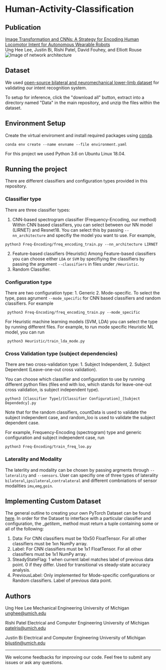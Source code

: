 # Human-Activity-Classification

## Publication
[Image Transformation and CNNs: A Strategy for Encoding Human Locomotor Intent for Autonomous Wearable Robots](https://ieeexplore.ieee.org/abstract/document/9134897)\
Ung Hee Lee, Justin Bi, Rishi Patel, David Fouhey, and Elliott Rouse
![Image of network architecture](https://ieeexplore.ieee.org/mediastore_new/IEEE/content/media/7083369/9133350/9134897/rouse2-3007455-large.gif)


## Dataset
We used [open-source bilateral and neuromechanical lower-limb dataset](https://figshare.com/articles/Benchmark_datasets_for_bilateral_lower_limb_neuromechanical_signals_from_wearable_sensors_during_unassisted_locomotion_in_able-bodied_individuals/5362627) for validating our intent recognition system.

To setup for inference, click the "download all" button, extract into a directory named "Data" in the main repository, and unzip the files within the dataset.

## Environment Setup

Create the virtual enviroment and install required packages using [conda](https://www.anaconda.com/).

```
conda env create --name envname --file environment.yaml
```

For this project we used Python 3.6 on Ubuntu Linux 18.04.

## Running the project

There are different classifiers and configuration types provided in this repository.

### Classifier type
There are three classifier types:
1. CNN-based spectrogram classifier (Frequency-Encoding, our method)
Within CNN based classifiers, you can select between our NN model (LIRNET) and Resnet18. You can select this by passing `--nn_architecture` and specifiy the model you want to use. 
For example,
```
python3 Freq-Encoding/freq_encoding_train.py --nn_architecture LIRNET
```

2. Feature-based classifiers (Heuristic)
Among Feature-based classifiers you can choose either `LDA` or `SVM` by specifiying the classifiers by passing the argument `--classifiers` in files under `/Heuristic`.
3. Random Classifier. 


### Configuration type
There are two configuration type: 1. Generic 2. Mode-specific. To select the type, pass agrument `--mode_specific` for CNN based classifiers and random classifiers. For example
```
 python3 Freq-Encoding/freq_encoding_train.py --mode_specific
```
For Heuristic machine learning models (SVM, LDA) you can select the type by running different files. For example, to run mode specific Heuristic ML model, you can run 
```
 python3 Heuristic/train_lda_mode.py
```

### Cross Validation type (subject dependencies)
There are two cross-validation type: 1. Subject Independent, 2. Subject Dependent (Leave-one-out cross validation).

You can choose which classifier and configuration to use by running different python files (files end with loo, which stands for leave-one-out cross validation, is subject independent type).
```
python3 [Classifier Type]/[Classifier Configuration]_[Subject Dependedcy].py
```
Note that for the random classifiers, countData is used to validate the subject independent case, and random_loo is used to validate the subject dependent case.

For example, Frequency-Encoding (spectrogram) type and generic configuration and subject independent case, run

```
python3 Freq-Encoding/train_freq_loo.py
```
### Laterality and Modality
The laterlity and modality can be chosen by passing argments through `--laterality` and `--sensors`. User can specifiy one of three types of laterality `bilateral`,`ipsilateral`,`contralateral` and different combniations of sensor modalities `imu`,`emg`,`goin`.

## Implementing Custom Dataset
The general outline to creating your own PyTorch Dataset can be found [here](https://pytorch.org/tutorials/beginner/data_loading_tutorial.html). In order for the Dataset to interface with a particular classifier and configuration, the \__getitem__ method must return a tuple containing some or all of the following:

1. Data: For CNN classifiers must be 10x50 FloatTensor. For all other classifiers must be 1xn NumPy array.
2. Label: For CNN classifiers must be 1x1 FloatTensor. For all other classifiers must be 1x1 NumPy array.
3. SteadyStateFlag: 1 when current label matches label of previous data point. 0 if they differ. Used for transitional vs steady-state accuracy analysis.
4. PreviousLabel: Only implemented for Mode-specific configurations or Random classifiers. Label of previous data point.

## Authors
Ung Hee Lee
Mechanical Engineering
University of Michigan
unghee@umich.edu

Rishi Patel
Electrical and Computer Engineering
University of Michigan
patelris@umich.edu

Justin Bi
Electrical and Computer Engineering
University of Michigan
bijustin@umich.edu

---
We welcome feedbacks for improving our code. Feel free to submit any issues or ask any questions.


